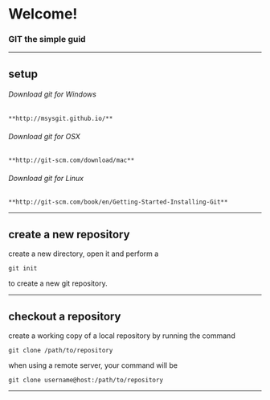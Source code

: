 # Welcome!

### GIT the simple guid

---

## setup

###### Download git for Windows

    **http://msysgit.github.io/**

###### Download git for OSX

    **http://git-scm.com/download/mac**

###### Download git for Linux

    **http://git-scm.com/book/en/Getting-Started-Installing-Git**

---

## create a new repository

create a new directory, open it and perform a

    git init

to create a new git repository. 

---

## checkout a repository

create a working copy of a local repository by running the command

    git clone /path/to/repository

when using a remote server, your command will be

    git clone username@host:/path/to/repository

---

